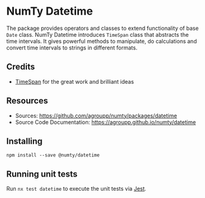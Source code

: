 # NumTy Datetime

The package provides operators and classes to extend functionality of base `Date` class. NumTy Datetime introduces `TimeSpan` class that abstracts the time intervals. It gives powerful methods to manipulate, do calculations and convert time intervals to strings in different formats.

## Credits
* [TimeSpan](https://docs.microsoft.com/en-us/dotnet/api/system.timespan?view=netcore-3.1) for the great work and brilliant ideas

## Resources
* Sources: https://github.com/agroupp/numty/packages/datetime
* Source Code Documentation: https://agroupp.github.io/numty/datetime

## Installing
```shell
npm install --save @numty/datetime
```

## Running unit tests

Run `nx test datetime` to execute the unit tests via [Jest](https://jestjs.io).

